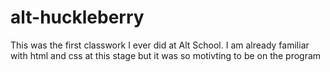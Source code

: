 # alt-huckleberry
This was the first classwork I ever did at Alt School.
I am already familiar with html and css at this stage but it was so motivting to be on the program
